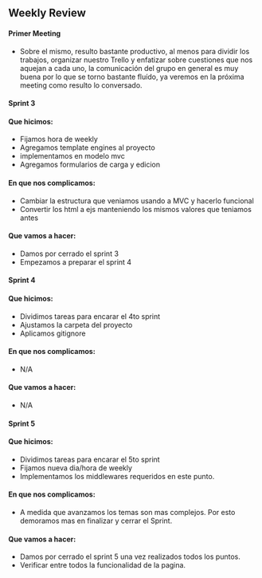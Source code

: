 ## Weekly Review


#### Primer Meeting

* Sobre el mismo, resulto bastante productivo, al menos para dividir los trabajos, organizar nuestro Trello y enfatizar sobre cuestiones que nos aquejan a cada uno, la comunicación del grupo en general es muy buena por lo que se torno bastante fluído, ya veremos en la próxima meeting como resulto lo conversado.

 #### Sprint 3 

#### Que hicimos:

* Fijamos hora de weekly 
* Agregamos template engines al proyecto
* implementamos en modelo mvc 
* Agregamos formularios de carga y edicion

#### En que nos complicamos:

* Cambiar la estructura que veniamos usando a MVC y hacerlo funcional 
* Convertir los html a ejs manteniendo los mismos valores que teniamos antes 

#### Que vamos a hacer:

* Damos por cerrado el sprint 3
* Empezamos a preparar el sprint 4

 #### Sprint 4
 
 #### Que hicimos:

* Dividimos tareas para encarar el 4to sprint 
* Ajustamos la carpeta del proyecto
* Aplicamos gitignore 

#### En que nos complicamos:

* N/A

#### Que vamos a hacer:

* N/A


#### Sprint 5
 
 #### Que hicimos:

* Dividimos tareas para encarar el 5to sprint 
* Fijamos nueva dia/hora de weekly 
* Implementamos los middlewares requeridos en este punto.
 

#### En que nos complicamos:

* A medida que avanzamos los temas son mas complejos. Por esto demoramos mas en finalizar y cerrar el Sprint.

#### Que vamos a hacer:

* Damos por cerrado el sprint 5 una vez realizados todos los puntos.
* Verificar entre todos la funcionalidad de la pagina.


